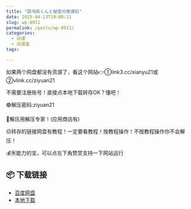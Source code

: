 ```yaml
---
title: "図书系くんと秘密の放课后"
date: 2025-04-13T19:08:11
slug: wp-8911
permalink: /posts/wp-8911/
categories:
  - 动漫
  - 动漫盖
tags:

---
```


如果两个网盘都没有资源了，看这个网站👉①link3.cc/xianyu21或②vlink.cc/ziyuan21

不需要注册账号！直接点本地下载转存OK？懂吧！

🟢解压密码:ziyuan21

🔵解压用解压专家！(应用商店有)

🟡转存的链接网盘有教程！一定要看教程！按教程操作！不按教程操作你不会解压！

💰🈶能力的宝，可以点左下角赞赏支持一下网站运行

## 📦 下载链接
- [百度网盘](https://blziyuan21.com/pay-download/8911?key=7cca04fb2e&down_id=0)
- [本地下载](https://blziyuan21.com/pay-download/8911?key=7cca04fb2e&down_id=1)


